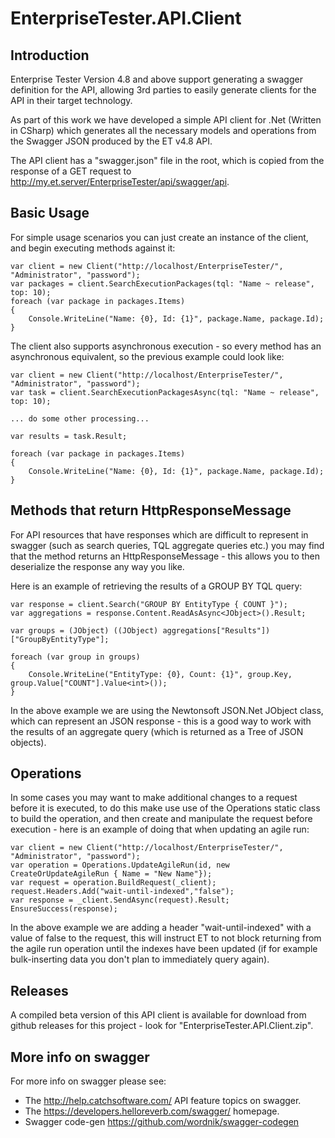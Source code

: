 EnterpriseTester.API.Client
===========================


Introduction
------------

Enterprise Tester Version 4.8 and above support generating a swagger definition for the API, allowing 3rd parties to easily generate clients for the API in their target technology.

As part of this work we have developed a simple API client for .Net (Written in CSharp) which generates all the necessary models and operations from the Swagger JSON produced by the ET v4.8 API.

The API client has a "swagger.json" file in the root, which is copied from the response of a GET request to http://my.et.server/EnterpriseTester/api/swagger/api.

Basic Usage
-----------

For simple usage scenarios you can just create an instance of the client, and begin executing methods against it:

	var client = new Client("http://localhost/EnterpriseTester/", "Administrator", "password");
	var packages = client.SearchExecutionPackages(tql: "Name ~ release", top: 10);
	foreach (var package in packages.Items)
	{
		Console.WriteLine("Name: {0}, Id: {1}", package.Name, package.Id);
	}

The client also supports asynchronous execution - so every method has an asynchronous equivalent, so the previous example could look like:

	var client = new Client("http://localhost/EnterpriseTester/", "Administrator", "password");
	var task = client.SearchExecutionPackagesAsync(tql: "Name ~ release", top: 10);
	
	... do some other processing...

	var results = task.Result;

	foreach (var package in packages.Items)
	{
		Console.WriteLine("Name: {0}, Id: {1}", package.Name, package.Id);
	}

Methods that return HttpResponseMessage
---------------------------------------

For API resources that have responses which are difficult to represent in swagger (such as search queries, TQL aggregate queries etc.) you may find that the method returns an HttpResponseMessage - this allows you to then deserialize the response any way you like.

Here is an example of retrieving the results of a GROUP BY TQL query:

	var response = client.Search("GROUP BY EntityType { COUNT }");
	var aggregations = response.Content.ReadAsAsync<JObject>().Result;

	var groups = (JObject) ((JObject) aggregations["Results"])["GroupByEntityType"];

	foreach (var group in groups)
	{
	    Console.WriteLine("EntityType: {0}, Count: {1}", group.Key, group.Value["COUNT"].Value<int>());
	}

In the above example we are using the Newtonsoft JSON.Net JObject class, which can represent an JSON response - this is a good way to work with the results of an aggregate query (which is returned as a Tree of JSON objects).

Operations
----------

In some cases you may want to make additional changes to a request before it is executed, to do this make use use of the Operations static class to build the operation, and then create and manipulate the request before execution - here is an example of doing that when updating an agile run:

	var client = new Client("http://localhost/EnterpriseTester/", "Administrator", "password");
	var operation = Operations.UpdateAgileRun(id, new CreateOrUpdateAgileRun { Name = "New Name"});
	var request = operation.BuildRequest(_client);
	request.Headers.Add("wait-until-indexed","false");
	var response = _client.SendAsync(request).Result;
	EnsureSuccess(response);

In the above example we are adding a header "wait-until-indexed" with a value of false to the request, this will instruct ET to not block returning from the agile run operation until the indexes have been updated (if for example bulk-inserting data you don't plan to immediately query again).

Releases
--------

A compiled beta version of this API client is available for download from github releases for this project - look for "EnterpriseTester.API.Client.zip".

More info on swagger
--------------------

For more info on swagger please see:

* The http://help.catchsoftware.com/ API feature topics on swagger.
* The https://developers.helloreverb.com/swagger/ homepage.
* Swagger code-gen https://github.com/wordnik/swagger-codegen